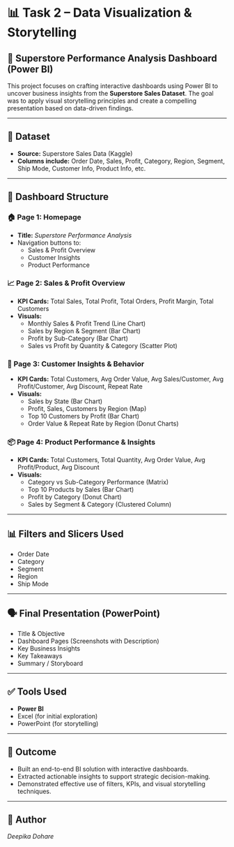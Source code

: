 # 📊 Task 2 – Data Visualization & Storytelling  
## 🚀 Superstore Performance Analysis Dashboard (Power BI)

This project focuses on crafting interactive dashboards using Power BI to uncover business insights from the **Superstore Sales Dataset**. The goal was to apply visual storytelling principles and create a compelling presentation based on data-driven findings.

---

## 📁 Dataset  
- **Source:** Superstore Sales Data (Kaggle)
- **Columns include:** Order Date, Sales, Profit, Category, Region, Segment, Ship Mode, Customer Info, Product Info, etc.

---

## 🧱 Dashboard Structure

### 🏠 Page 1: **Homepage**
- **Title:** *Superstore Performance Analysis*
- Navigation buttons to:
  - Sales & Profit Overview
  - Customer Insights
  - Product Performance

### 📈 Page 2: **Sales & Profit Overview**
- **KPI Cards:** Total Sales, Total Profit, Total Orders, Profit Margin, Total Customers  
- **Visuals:**
  - Monthly Sales & Profit Trend (Line Chart)
  - Sales by Region & Segment (Bar Chart)
  - Profit by Sub-Category (Bar Chart)
  - Sales vs Profit by Quantity & Category (Scatter Plot)

### 👥 Page 3: **Customer Insights & Behavior**
- **KPI Cards:** Total Customers, Avg Order Value, Avg Sales/Customer, Avg Profit/Customer, Avg Discount, Repeat Rate  
- **Visuals:**
  - Sales by State (Bar Chart)
  - Profit, Sales, Customers by Region (Map)
  - Top 10 Customers by Profit (Bar Chart)
  - Order Value & Repeat Rate by Region (Donut Charts)

### 📦 Page 4: **Product Performance & Insights**
- **KPI Cards:** Total Customers, Total Quantity, Avg Order Value, Avg Profit/Product, Avg Discount  
- **Visuals:**
  - Category vs Sub-Category Performance (Matrix)
  - Top 10 Products by Sales (Bar Chart)
  - Profit by Category (Donut Chart)
  - Sales by Segment & Category (Clustered Column)

---

## 📊 Filters and Slicers Used
- Order Date
- Category
- Segment
- Region
- Ship Mode

---

## 🗣️ Final Presentation (PowerPoint)
- Title & Objective  
- Dashboard Pages (Screenshots with Description)  
- Key Business Insights   
- Key Takeaways
- Summary / Storyboard

---

## ✅ Tools Used
- **Power BI**
- Excel (for initial exploration)
- PowerPoint (for storytelling)

---

## 📌 Outcome
- Built an end-to-end BI solution with interactive dashboards.
- Extracted actionable insights to support strategic decision-making.
- Demonstrated effective use of filters, KPIs, and visual storytelling techniques.

---

## 📎 Author
*Deepika Dohare*  
